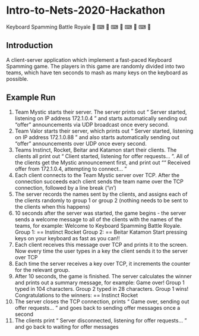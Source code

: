 # Intro-to-Nets-2020-Hackathon
Keyboard Spamming Battle Royale 👑 ⌨ 👑 ⌨ 👑 ⌨ 👑 ⌨ 👑

Introduction
-------------
A client-server application which implement a fast-paced Keyboard Spamming game. 
The players in this game are randomly divided into two teams, which have ten seconds to mash as many keys on the keyboard as possible.

Example Run
-------------
1.	Team Mystic starts their server. The server prints out “ Server started,
listening on IP address 172.1.0.4 ” and starts automatically sending out
“offer” announcements via UDP broadcast once every second.
2.	Team Valor starts their server, which prints out “ Server started, listening on
IP address 172.1.0.88 ” and also starts automatically sending out “offer”
announcements over UDP once every second.
3.	Teams Instinct, Rocket, Beitar and Katamon start their clients. The clients all print out
“ Client started, listening for offer requests... ”. All of the clients get
the Mystic announcement first, and print out ““ Received offer from 172.1.0.4,
attempting to connect... ”
4.	Each client connects to the Team Mystic server over TCP. After the connection
succeeds each client sends the team name over the TCP connection, followed by a line
break (‘\n’)
5.	The server records the names sent by the clients, and assigns each of the clients
randomly to group 1 or group 2 (nothing needs to be sent to the clients when this
happens)
6.	10 seconds after the server was started, the game begins - the server sends a welcome
message to all of the clients with the names of the teams, for example:
Welcome to Keyboard Spamming Battle Royale.
Group 1:
==
Instinct
Rocket
Group 2:
==
Beitar
Katamon
Start pressing keys on your keyboard as fast as you can!!
7.	Each client receives this message over TCP and prints it to the screen. Now every time
the user types in a key the client sends it to the server over TCP
8.	Each time the server receives a key over TCP, it increments the counter for the relevant
group.
9.	After 10 seconds, the game is finished. The server calculates the winner and prints out a
summary message, for example:
Game over!
Group 1 typed in 104 characters. Group 2 typed in 28 characters.
Group 1 wins!
Congratulations to the winners:
==
Instinct
Rocket
10.	The server closes the TCP connection, prints “ Game over, sending out offer
requests... ” and goes back to sending offer messages once a second
11.	The clients print “ Server disconnected, listening for offer
requests... ” and go back to waiting for offer messages
